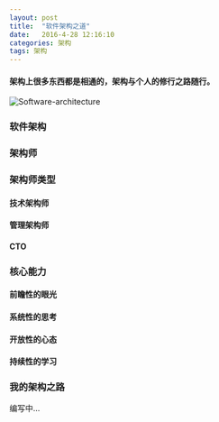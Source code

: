 ```yaml
---
layout: post
title:  "软件架构之道"
date:   2016-4-28 12:16:10
categories: 架构 
tags: 架构
---
```

#### 架构上很多东西都是相通的，架构与个人的修行之路随行。

![Software-architecture](https://i.imgur.com/cmwyZ0S.jpg)

### 软件架构

### 架构师

### 架构师类型

#### 技术架构师

#### 管理架构师

#### CTO

### 核心能力

#### 前瞻性的眼光

#### 系统性的思考

#### 开放性的心态

#### 持续性的学习

### 我的架构之路

编写中...